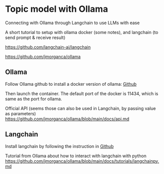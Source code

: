 # Topic model with Ollama

Connecting with Ollama through Langchain to use LLMs with ease

A short tutorial to setup with ollama docker (some notes), and langchain (to send prompt & receive result)

https://github.com/langchain-ai/langchain

https://github.com/jmorganca/ollama

## Ollama

Follow Ollama github to install a docker version of ollama: [Github](https://github.com/jmorganca/ollama)

Then launch the container. The default port of the docker is 11434, which is same as the port for ollama.

Official API (seems those can also be used in Langchain, by passing value as parameters)  
https://github.com/jmorganca/ollama/blob/main/docs/api.md

## Langchain

Install langchain by following the instruction in [Github](https://github.com/langchain-ai/langchain)

Tutorial from Ollama about how to interact with langchain with python  
https://github.com/jmorganca/ollama/blob/main/docs/tutorials/langchainpy.md

